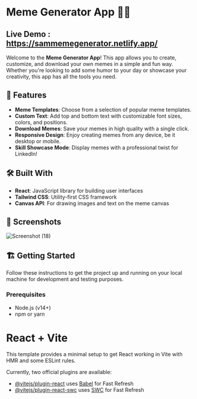 # Meme Generator App 🎨🎉

## Live Demo : https://sammemegenerator.netlify.app/

Welcome to the **Meme Generator App**! This app allows you to create, customize, and download your own memes in a simple and fun way. Whether you're looking to add some humor to your day or showcase your creativity, this app has all the tools you need.

## 🚀 Features

- **Meme Templates**: Choose from a selection of popular meme templates.
- **Custom Text**: Add top and bottom text with customizable font sizes, colors, and positions.
- **Download Memes**: Save your memes in high quality with a single click.
- **Responsive Design**: Enjoy creating memes from any device, be it desktop or mobile.
- **Skill Showcase Mode**: Display memes with a professional twist for LinkedIn!

## 🛠️ Built With

- **React**: JavaScript library for building user interfaces
- **Tailwind CSS**: Utility-first CSS framework
- **Canvas API**: For drawing images and text on the meme canvas

## 📸 Screenshots

![Screenshot (18)](https://github.com/user-attachments/assets/d118aa6c-3d79-49be-bf3a-9f41baa44473)



## 🏗️ Getting Started

Follow these instructions to get the project up and running on your local machine for development and testing purposes.

### Prerequisites

- Node.js (v14+)
- npm or yarn

# React + Vite

This template provides a minimal setup to get React working in Vite with HMR and some ESLint rules.

Currently, two official plugins are available:

- [@vitejs/plugin-react](https://github.com/vitejs/vite-plugin-react/blob/main/packages/plugin-react/README.md) uses [Babel](https://babeljs.io/) for Fast Refresh
- [@vitejs/plugin-react-swc](https://github.com/vitejs/vite-plugin-react-swc) uses [SWC](https://swc.rs/) for Fast Refresh
